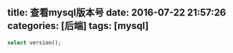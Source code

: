 title: 查看mysql版本号
date: 2016-07-22 21:57:26
categories:  [后端]
tags: [mysql]
---
```sql
select version();
```